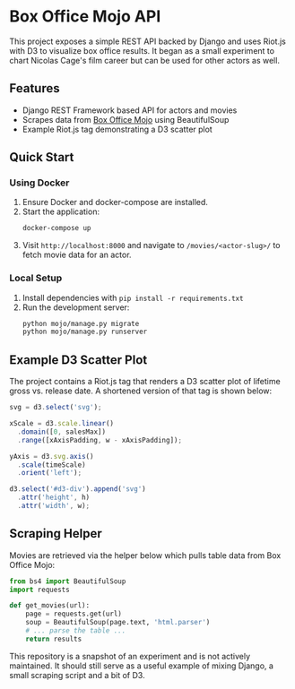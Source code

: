 # Box Office Mojo API

This project exposes a simple REST API backed by Django and uses Riot.js with D3 to visualize box office results. It began as a small experiment to chart Nicolas Cage's film career but can be used for other actors as well.

## Features
- Django REST Framework based API for actors and movies
- Scrapes data from [Box Office Mojo](http://www.boxofficemojo.com/) using BeautifulSoup
- Example Riot.js tag demonstrating a D3 scatter plot

## Quick Start
### Using Docker
1. Ensure Docker and docker-compose are installed.
2. Start the application:
   ```bash
   docker-compose up
   ```
3. Visit `http://localhost:8000` and navigate to `/movies/<actor-slug>/` to fetch movie data for an actor.

### Local Setup
1. Install dependencies with `pip install -r requirements.txt`
2. Run the development server:
   ```bash
   python mojo/manage.py migrate
   python mojo/manage.py runserver
   ```

## Example D3 Scatter Plot
The project contains a Riot.js tag that renders a D3 scatter plot of lifetime gross vs. release date. A shortened version of that tag is shown below:

```javascript
svg = d3.select('svg');

xScale = d3.scale.linear()
  .domain([0, salesMax])
  .range([xAxisPadding, w - xAxisPadding]);

yAxis = d3.svg.axis()
  .scale(timeScale)
  .orient('left');

d3.select('#d3-div').append('svg')
  .attr('height', h)
  .attr('width', w);
```

## Scraping Helper
Movies are retrieved via the helper below which pulls table data from Box Office Mojo:
```python
from bs4 import BeautifulSoup
import requests

def get_movies(url):
    page = requests.get(url)
    soup = BeautifulSoup(page.text, 'html.parser')
    # ... parse the table ...
    return results
```

This repository is a snapshot of an experiment and is not actively maintained. It should still serve as a useful example of mixing Django, a small scraping script and a bit of D3.
